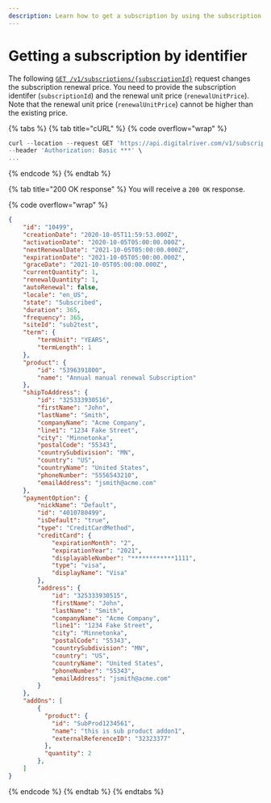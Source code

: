 ```yaml
---
description: Learn how to get a subscription by using the subscription identifier.
---
```


# Getting a subscription by identifier

The following [`GET /v1/subscriptions/{subscriptionId}`](https://www.digitalriver.com/docs/commerce-admin-api/#tag/Retrieve-Subscription/operation/getSubscriptionInfo) request changes the subscription renewal price. You need to provide the subscription identifer (`subscriptionId`) and the renewal unit price (`renewalUnitPrice`). Note that the renewal unit price (`renewalUnitPrice`) cannot be higher than the existing price.

{% tabs %}
{% tab title="cURL" %}
{% code overflow="wrap" %}
```javascript
curl --location --request GET 'https://api.digitalriver.com/v1/subscriptions/{subscriptionId}' \
--header 'Authorization: Basic ***' \
...
```
{% endcode %}
{% endtab %}

{% tab title="200 OK response" %}
You will receive a `200 OK` response.

{% code overflow="wrap" %}
```json
{
    "id": "10499",
    "creationDate": "2020-10-05T11:59:53.000Z",
    "activationDate": "2020-10-05T05:00:00.000Z",
    "nextRenewalDate": "2021-10-05T05:00:00.000Z",
    "expirationDate": "2021-10-05T05:00:00.000Z",
    "graceDate": "2021-10-05T05:00:00.000Z",
    "currentQuantity": 1,
    "renewalQuantity": 1,
    "autoRenewal": false,
    "locale": "en_US",
    "state": "Subscribed",
    "duration": 365,
    "frequency": 365,
    "siteId": "sub2test",
    "term": {
        "termUnit": "YEARS",
        "termLength": 1
    },
    "product": {
        "id": "5396391800",
        "name": "Annual manual renewal Subscription"
    },
    "shipToAddress": {
        "id": "325333930516",
        "firstName": "John",
        "lastName": "Smith",
        "companyName": "Acme Company",
        "line1": "1234 Fake Street",
        "city": "Minnetonka",
        "postalCode": "55343",
        "countrySubdivision": "MN",
        "country": "US",
        "countryName": "United States",
        "phoneNumber": "5556543210",
        "emailAddress": "jsmith@acme.com"
    },
    "paymentOption": {
        "nickName": "Default",
        "id": "4010780499",
        "isDefault": "true",
        "type": "CreditCardMethod",
        "creditCard": {
            "expirationMonth": "2",
            "expirationYear": "2021",
            "displayableNumber": "************1111",
            "type": "visa",
            "displayName": "Visa"
        },
        "address": {
            "id": "325333930515",
            "firstName": "John",
            "lastName": "Smith",
            "companyName": "Acme Company",
            "line1": "1234 Fake Street",
            "city": "Minnetonka",
            "postalCode": "55343",
            "countrySubdivision": "MN",
            "country": "US",
            "countryName": "United States",
            "phoneNumber": "55343",
            "emailAddress": "jsmith@acme.com"
        }
    },
    "addOns": [ 
        {
          "product": {
            "id": "SubProd1234561",
            "name": "this is sub product addon1",
            "externalReferenceID": "32323377"
          },
          "quantity": 2
        },        
    ]
}
```
{% endcode %}
{% endtab %}
{% endtabs %}
